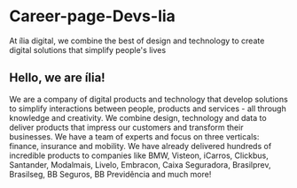 # Career-page-Devs-lia
At ília digital, we combine the best of design and technology to create digital solutions that simplify people's lives





## Hello, we are ília!
We are a company of digital products and technology that develop solutions to simplify interactions between people, products and services - all through knowledge and creativity. We combine design, technology and data to deliver products that impress our customers and transform their businesses. We have a team of experts and focus on three verticals: finance, insurance and mobility. We have already delivered hundreds of incredible products to companies like BMW, Visteon, iCarros, Clickbus, Santander, Modalmais, Livelo, Embracon, Caixa Seguradora, Brasilprev, Brasilseg, BB Seguros, BB Previdência and much more!
